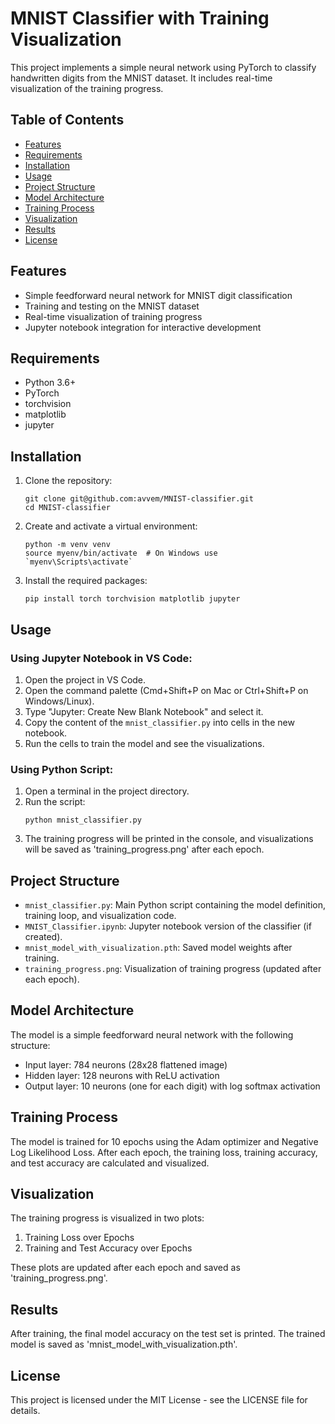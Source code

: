 # MNIST Classifier with Training Visualization

This project implements a simple neural network using PyTorch to classify handwritten digits from the MNIST dataset. It includes real-time visualization of the training progress.

## Table of Contents
- [Features](#features)
- [Requirements](#requirements)
- [Installation](#installation)
- [Usage](#usage)
- [Project Structure](#project-structure)
- [Model Architecture](#model-architecture)
- [Training Process](#training-process)
- [Visualization](#visualization)
- [Results](#results)
- [License](#license)

## Features
- Simple feedforward neural network for MNIST digit classification
- Training and testing on the MNIST dataset
- Real-time visualization of training progress
- Jupyter notebook integration for interactive development

## Requirements
- Python 3.6+
- PyTorch
- torchvision
- matplotlib
- jupyter

## Installation

1. Clone the repository:
   ```
   git clone git@github.com:avvem/MNIST-classifier.git
   cd MNIST-classifier
   ```

2. Create and activate a virtual environment:
   ```
   python -m venv venv
   source myenv/bin/activate  # On Windows use `myenv\Scripts\activate`
   ```

3. Install the required packages:
   ```
   pip install torch torchvision matplotlib jupyter
   ```

## Usage

### Using Jupyter Notebook in VS Code:

1. Open the project in VS Code.
2. Open the command palette (Cmd+Shift+P on Mac or Ctrl+Shift+P on Windows/Linux).
3. Type "Jupyter: Create New Blank Notebook" and select it.
4. Copy the content of the `mnist_classifier.py` into cells in the new notebook.
5. Run the cells to train the model and see the visualizations.

### Using Python Script:

1. Open a terminal in the project directory.
2. Run the script:
   ```
   python mnist_classifier.py
   ```
3. The training progress will be printed in the console, and visualizations will be saved as 'training_progress.png' after each epoch.

## Project Structure

- `mnist_classifier.py`: Main Python script containing the model definition, training loop, and visualization code.
- `MNIST_Classifier.ipynb`: Jupyter notebook version of the classifier (if created).
- `mnist_model_with_visualization.pth`: Saved model weights after training.
- `training_progress.png`: Visualization of training progress (updated after each epoch).

## Model Architecture

The model is a simple feedforward neural network with the following structure:
- Input layer: 784 neurons (28x28 flattened image)
- Hidden layer: 128 neurons with ReLU activation
- Output layer: 10 neurons (one for each digit) with log softmax activation

## Training Process

The model is trained for 10 epochs using the Adam optimizer and Negative Log Likelihood Loss. After each epoch, the training loss, training accuracy, and test accuracy are calculated and visualized.

## Visualization

The training progress is visualized in two plots:
1. Training Loss over Epochs
2. Training and Test Accuracy over Epochs

These plots are updated after each epoch and saved as 'training_progress.png'.

## Results

After training, the final model accuracy on the test set is printed. The trained model is saved as 'mnist_model_with_visualization.pth'.

## License

This project is licensed under the MIT License - see the LICENSE file for details.
